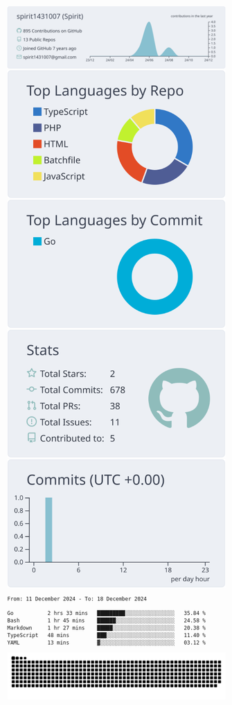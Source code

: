 [![](https://raw.githubusercontent.com/spirit1431007/spirit1431007/master/profile-summary-card-output/nord_bright/0-profile-details.svg)](https://git.io/spiritx)
[![](https://raw.githubusercontent.com/spirit1431007/spirit1431007/master/profile-summary-card-output/nord_bright/1-repos-per-language.svg)](https://git.io/spiritx) [![](https://raw.githubusercontent.com/spirit1431007/spirit1431007/master/profile-summary-card-output/nord_bright/2-most-commit-language.svg)](https://git.io/spiritx)
[![](https://raw.githubusercontent.com/spirit1431007/spirit1431007/master/profile-summary-card-output/nord_bright/3-stats.svg)](https://git.io/spiritx) [![](https://raw.githubusercontent.com/spirit1431007/spirit1431007/master/profile-summary-card-output/nord_bright/4-productive-time.svg)](https://git.io/spiritx)

<!--START_SECTION:waka-->

```txt
From: 11 December 2024 - To: 18 December 2024

Go           2 hrs 33 mins   █████████░░░░░░░░░░░░░░░░   35.84 %
Bash         1 hr 45 mins    ██████░░░░░░░░░░░░░░░░░░░   24.58 %
Markdown     1 hr 27 mins    █████░░░░░░░░░░░░░░░░░░░░   20.38 %
TypeScript   48 mins         ███░░░░░░░░░░░░░░░░░░░░░░   11.40 %
YAML         13 mins         ▓░░░░░░░░░░░░░░░░░░░░░░░░   03.12 %
```

<!--END_SECTION:waka-->

![contribution](https://github.com/spirit1431007/spirit1431007/blob/output/github-contribution-grid-snake.svg)
